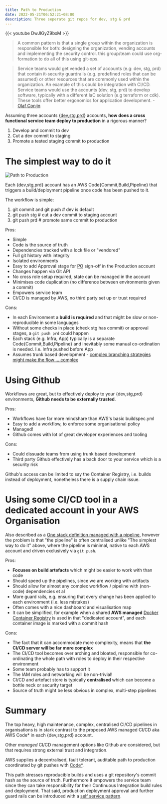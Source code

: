 ```yaml
---
title: Path to Production
date: 2022-05-21T06:52:21+08:00
description: Three seperate git repos for dev, stg & prd
---
```


{{< youtube DwJlGyZ9bxM >}}

> A common pattern is that a single group within the organization is
> responsible for both: designing the organization, vending accounts and
> implementing the security control. this group/team could use org-formation to
> do all of this using git-ops.

> Service teams would get vended a set of accounts (e.g: dev, stg,
> prd) that contain it-security guardrails (e.g. predefined roles that can be
> assumed) or other resources that are commonly used within the organization. An
> example of this could be integration with CI/CD. Service teams would use the
> accounts (dev, stg, prd) to develop software, typically with a different IaC
> solution (e.g terraform or cdk). These tools offer better ergonomics for
> application development. - [Olaf Conijn](https://twitter.com/OConijn)

Assuming three accounts {<abbr title="Development">dev</abbr>,<abbr
title="Staging">stg</abbr>,<abbr title="Production">prd</abbr>} accounts, **how
does a cross functional service team deploy to production** in a rigorous manner?

1. Develop and commit to dev
2. Cut a dev commit to staging
3. Promote a tested staging commit to production

# The simplest way to do it

<img src="https://s.natalian.org/2022-05-23/path-to-production.png" alt="Path to Production">

Each {dev,stg,prd} account has an AWS Code{Commit,Build,Pipeline} that triggers
a build/deployment pipeline once code has been pushed to it.

The workflow is simple:

1. git commit and git push # dev is default
2. git push stg <commit> # cut a dev commit to staging account
3. git push prd <commit> # promote same commit to production

Pros:

- Simple
- Code is the source of truth
- Dependencies tracked with a lock file or "vendored"
- Full git history with integrity
- Isolated environments
- Easy to add Approval stage for <abbr title="Product Owner">PO</abbr> sign-off in the Production account
- Changes happen via Git API
- No cross role setup required, state can be managed in the account
- Minimises code duplication (no difference between environments given a commit)
- Empowers service team
- CI/CD is managed by AWS, no third party set up or trust required

Cons:

- In each Environment a **build is required** and that might be slow or non-reproducible in some languages
- Without some checks in place (check stg has commit) or approval stages, a `git push prd` could happen
- Each stack (e.g. Infra, App) typically is a separate Code{Commit,Build,Pipeline} and inevitably some manual co-ordination is needed. I.e. Infra pushed before App
- Assumes trunk based development - [complex branching strategies might make the flow ... complex](https://codefresh.io/blog/stop-using-branches-deploying-different-gitops-environments/)

# Using Github

Workflows are great, but to effectively deploy to your {dev,stg,prd}
environments, **Github needs to be externally trusted**.

Pros:

- Workflows have far more mindshare than AWS's basic buildspec.yml
- Easy to add a workflow, to enforce some organisational policy
- Managed!
- Github comes with lot of great developer experiences and tooling

Cons:

- Could dissuade teams from using trunk based development
- Third party Github effectively has a back door to your service which is a security risk

Github's access can be limited to say the Container Registry, i.e. builds
instead of deployment, nonetheless there is a supply chain issue.

# Using some CI/CD tool in a dedicated account in your AWS Organisation

Also described as a [One stack definition managed with a
pipeline](https://medium.com/@kief/https-medium-com-kief-using-pipelines-to-manage-environments-with-infrastructure-as-code-b37285a1cbf5),
however the problem is that "the pipeline" is often centralised unlike "The simplest way to do it"
above, where the pipeline is minimal, native to each AWS account and driven exclusively via `git push`.

Pros:

- **Focuses on build artefacts** which might be easier to work with than code
- Should speed up the pipelines, since we are working with artifacts
- Should allow for almost any complex workflow / pipeline with (non-code) dependencies et al
- More guard rails, e.g. ensuring that every change has been applied to each environment (i.e. less mistakes)
- Often comes with a nice dashboard and visualisation map
- It can be simplified, for example when a shared **AWS managed** [Docker Container Registry](https://aws.amazon.com/ecr/) is used in that "dedicated account", and each container image is marked with a commit hash

Cons:

- The fact that it can accommodate more complexity, means that **the CI/CD server will be far more complex**
- The CI/CD tool becomes over arching and bloated, responsible for co-ordinating the whole path with roles to deploy in their respective environment
- Some team probably has to support it
- The IAM roles and networking will be non-trivial!
- CI/CD and artefact store is typically **centralised** which can become a bottle neck or security target
- Source of truth might be less obvious in complex, multi-step pipelines

# Summary

The top heavy, high maintenance, complex, centralised CI/CD pipelines in
organisations is in stark contrast to the proposed AWS managed CI/CD aka AWS
Code\* in each {dev,stg,prd} account.

Other _managed_ CI/CD management options like Github are considered, but that
requires strong external trust and integration.

AWS supplies a decentralised, fault tolerant, auditable path to production
coordinated by git pushes with [Code\*](https://aws.amazon.com/codestar/features/).

This path stresses reproducible builds and uses a git repository's commit hash
as the source of truth. Furthermore it empowers the service team since they can
take responsibility for their Continuous Integration build rules and
deployment. That said, production deployment approval and further guard rails
can be introduced with a [self service
pattern](/blog/2022/devops-self-service/).
